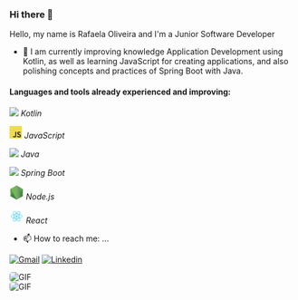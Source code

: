 ### Hi there 👋



Hello, my name is Rafaela Oliveira and I'm a Junior Software Developer

- 🌱 I am currently improving knowledge Application Development using Kotlin, as well as learning JavaScript for creating applications, and also polishing concepts and practices of Spring Boot with Java.

#### Languages and tools already experienced and improving:
<img height="22" src="https://upload.wikimedia.org/wikipedia/commons/thumb/7/74/Kotlin-logo.svg/1024px-Kotlin-logo.svg.png">  *Kotlin*</img>

<img height="22" src="https://raw.githubusercontent.com/github/explore/80688e429a7d4ef2fca1e82350fe8e3517d3494d/topics/javascript/javascript.png">  *JavaScript*</img>

<img height="28" src="https://camo.githubusercontent.com/06eba4d39586ec6020b22b0cbadf89ba6e91c418/68747470733a2f2f63646e2e69636f6e73636f75742e636f6d2f69636f6e2f667265652f706e672d3235362f6a6176612d34332d3536393330352e706e67">  *Java*</img>

<img height="22" src="https://spring.io/images/spring-logo-9146a4d3298760c2e7e49595184e1975.svg"> *Spring Boot*</img>


<img height="25" src="https://raw.githubusercontent.com/github/explore/80688e429a7d4ef2fca1e82350fe8e3517d3494d/topics/nodejs/nodejs.png"> *Node.js*</img>

<img height="25" src="https://raw.githubusercontent.com/github/explore/80688e429a7d4ef2fca1e82350fe8e3517d3494d/topics/react/react.png"> *React*</img>

- 📫 How to reach me: ...


[![Gmail](https://img.shields.io/badge/Gmail-rafaela.albaniza@gmail.com-blue?logo=Gmail&logoColor=Red&labelColor=grey)](mailto:rafaela.albaniza@gmail.com)
[![Linkedin](https://img.shields.io/badge/LinkedIn-Rafaela%20Oliveira-blue?logo=Linkedin&logoColor=blue&labelColor=grey)](https://www.linkedin.com/in/rafaela-oliveira-95b7a91a6)
 
 
<img align="left" style="border-radius: 5px" alt="GIF" src="https://github-readme-stats.sabesansathananthan.vercel.app/api?username=rafa-oli&show_icons=true&hide_border=true&count_private=true&theme=bear" />
</p></br>



<img align="left" style="border-radius: 5px" alt="GIF" src="https://github-readme-stats.sabesansathananthan.vercel.app/api/top-langs/?username=rafa-oli&layout=compact&theme=bear" />
</p></br>
